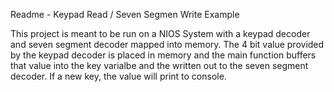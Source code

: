 Readme - Keypad Read / Seven Segmen Write Example

This project is meant to be run on a NIOS System with a keypad decoder and seven segment decoder mapped into memory. The 4 bit value provided by the keypad decoder is placed in memory and the main function buffers that value into the key varialbe and the written out to the seven segment decoder. If a new key, the value will print to console.